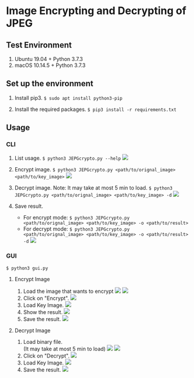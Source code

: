 # Image Encrypting and Decrypting of JPEG

## Test Environment
1. Ubuntu 19.04 + Python 3.7.3
2. macOS 10.14.5 + Python 3.7.3

## Set up the environment

1. Install pip3.
`$ sudo apt install python3-pip`

2. Install the required packages.
`$ pip3 install -r requirements.txt`

## Usage

### CLI
1. List usage.
`$ python3 JEPGcrypto.py --help`
![](photo/readme/2019-06-25-21-44-43.png)

2. Encrypt image.
`$ python3 JEPGcrypto.py <path/to/orignal_image> <path/to/key_image>`
![](photo/readme/2019-06-25-21-19-10.png)

3. Decrypt image. Note: It may take at most 5 min to load.
`$ python3 JEPGcrypto.py <path/to/orignal_image> <path/to/key_image> -d`
![](photo/readme/2019-06-25-21-47-25.png)

1. Save result.
   - For encrypt mode:
     `$ python3 JEPGcrypto.py <path/to/orignal_image> <path/to/key_image> -o <path/to/result>`
   - For decrypt mode:
     `$ python3 JEPGcrypto.py <path/to/orignal_image> <path/to/key_image> -o <path/to/result> -d`
     ![](photo/readme/2019-06-25-21-46-41.png)

### GUI
`$ python3 gui.py`
1. Encrypt Image
   1. Load the image that wants to encrypt
      ![](photo/readme/1.png)
      ![](photo/readme/2.png)
   2. Click on "Encrypt".
      ![](photo/readme/3.png)
   3. Load Key Image.
      ![](photo/readme/4.png)
   4. Show the result.
      ![](photo/readme/5.png)
   5. Save the result.
      ![](photo/readme/6.png)

2. Decrypt Image
   1. Load binary file.  
      (It may take at most 5 min to load)
      ![](photo/readme/1.png)
      ![](photo/readme/7.png)
   1. Click on "Decrypt".
      ![](photo/readme/8.png)
   2. Load Key Image.
      ![](photo/readme/9.png)
   3. Save the result.
      ![](photo/readme/10.png)
